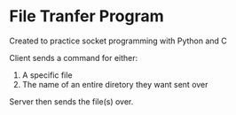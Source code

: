 # File Tranfer Program 

Created to practice socket programming with Python and C

Client sends a command for either: 
  1. A specific file
  2. The name of an entire diretory they want sent over 
  
Server then sends the file(s) over.
